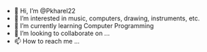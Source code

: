 - 👋 Hi, I’m @Pkharel22
- 👀 I’m interested in music, computers, drawing, instruments, etc.
- 🌱 I’m currently learning Computer Programming
- 💞️ I’m looking to collaborate on ...
- 📫 How to reach me ...
